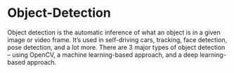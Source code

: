 # Object-Detection

Object detection is the automatic inference of what an object is in a given image or video frame. It’s used in self-driving cars, tracking, face detection, pose detection, and a lot more. There are 3 major types of object detection – using OpenCV, a machine learning-based approach, and a deep learning-based approach.
